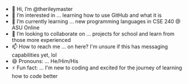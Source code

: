 - 👋 Hi, I’m @therileymaster
- 👀 I’m interested in ... learning how to use GitHub and what it is
- 🌱 I’m currently learning ... new programming languages in CSE 240 @ ASU Online 
- 💞️ I’m looking to collaborate on ... projects for school and learn from those more experienced
- 📫 How to reach me ... on here? I'm unsure if this has messaging capabilities yet, lol
- 😄 Pronouns: ... He/Him/His
- ⚡ Fun fact: ... I'm new to coding and excited for the journey of learning how to code better

<!---
therileymaster/therileymaster is a ✨ special ✨ repository because its `README.md` (this file) appears on your GitHub profile.
You can click the Preview link to take a look at your changes.
--->
